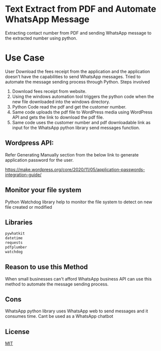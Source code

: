 # Text Extract from PDF and Automate WhatsApp Message
Extracting contact number from PDF and sending WhatsApp message to the extracted number using python. 

# Use Case

User Download the fees receipt from the application and the application doesn't have the capabilities to send WhatsApp messages. Tried to automate the message sending process through Python. Steps involved

1. Download fees receipt from website.
2. Using the windows automation tool triggers the python code when the new file downloaded into the windows directory.
3. Python Code read the pdf and get the customer number.
4. Same code uploads the pdf file to WordPress media using WordPress API and gets the link to download the pdf file.
5. Same code uses the customer number and pdf downloadable link as input for the WhatsApp python library send messages function.

## Wordpress API:

Refer Generating Manually section from the below link to generate application password for the user.

https://make.wordpress.org/core/2020/11/05/application-passwords-integration-guide/ 

## Monitor your file system

Python Watchdog library help to monitor the file system to detect on new file created or modified 


## Libraries


```bash
pywhatkit
datetime
requests
pdfplumber
watchdog
```

## Reason to use this Method

When small businesses can't afford WhatsApp business API can use this method to automate the message sending process.

## Cons

WhatsApp python library uses WhatsApp web to send messages and it consumes time.
Cant be used as a WhatsApp chatbot


## License
[MIT](https://choosealicense.com/licenses/mit/)
